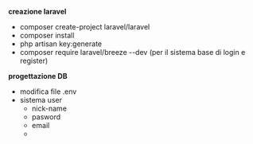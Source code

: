 **creazione laravel**
- composer create-project laravel/laravel 
- composer install
- php artisan key:generate
- composer require laravel/breeze --dev (per il sistema base di login e register)

**progettazione DB**
- modifica file .env
- sistema user
    - nick-name
    - pasword
    - email
    - 
